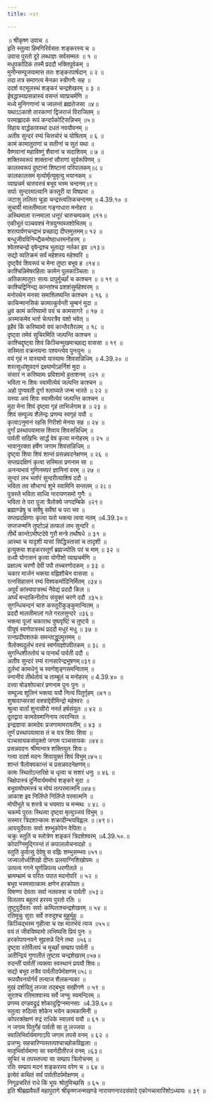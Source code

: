 ```yaml
---
title: ०३९

---
```

॥ श्रीकृष्ण उवाच ॥  
इति स्तुत्वा हिमगिरिर्वसतः शङ्करस्य च ॥  
उवास पुरतो दूरे लब्धाज्ञः सर्वसम्मतः ॥ १ ॥  
मधुपर्कादिकं तस्मै प्रददौ भक्तिपूर्वकम् ॥  
मुनीन्सम्पूजयामास ततः शङ्करपार्षदान् ॥ २ ॥  
तदा तत्र समागत्य मेनका स्त्रीगणैः सह ॥  
ददर्श वटमूलस्थं शङ्करं चन्द्रशेखरम् ॥ ३ ॥  
ईषद्धास्यप्रसन्नास्यं वसन्तं व्याघ्रचर्मणि ॥  
मध्ये मुनिगणानां च ज्वलन्तं ब्रह्मतेजसा ॥४॥  
यथाऽऽकाशे तारकाणां द्विजराजं विराजितम् ॥  
परमाह्लादकं रूपं कन्दर्पकोटिसन्निभम् ॥५॥  
विहाय वार्द्धकावस्थां दधतं नवयौवनम् ॥  
अतीव सुन्दरं रम्यं चित्तचोरं च योषिताम् ॥ ६ ॥  
कामं कामातुराणां च सतीनां च सुतं यथा ॥  
वैष्णवानां महाविष्णुं शैवानां च सदाशिवम् ॥ ७ ॥  
शक्तिस्वरूपं शाक्तानां सौराणां सूर्यरूपिणम् ॥  
कालस्वरूपं दुष्टानां शिष्टानां परिपालकम्॥८॥  
कालकालसमं मृत्योर्मृत्युमृत्यु भयानकम् ॥  
व्याघ्रचर्म चारुवस्त्रं बभूव भस्म चन्दनम्॥९॥  
सर्पाः सुन्दरमाल्यानि कस्तूरी या विषप्रभा ॥  
जटासु ललिता चूडा चन्द्रस्त्वलिकचन्दनम् ॥ 4.39.१० ॥  
सुचार्वी मालतीमाला गङ्गाधारा मनोहरा ॥  
अस्थिमाला रत्नमाला धत्तूरं चारुचम्पकम् ॥११॥  
एकीभूतं पञ्चवक्त्रं नेत्रयुग्माब्जशोभितम् ॥  
शरत्पार्वणचन्द्राभं प्रच्छाद्य दीप्तमुत्तमम्॥ १२ ॥  
बन्धुजीवविनिन्द्यैकमोष्ठाधरमनोहरम् ॥  
श्वेतश्चन्द्रो वृषेन्द्रश्च भूताद्या नर्तका इव ॥१३॥  
सद्यो व्यतिक्रमं सर्वं महेशस्य महेश्वरि ॥  
दृष्ट्वैवं शिवरूपं च मेना तुष्टा बभूव ह ॥१४॥  
काश्चिन्निमेषरहिताः कामेन पुलकाञ्चिताः ॥  
अतिकामातुराः सत्यः प्रापुर्मूर्च्छां च काश्चन ॥ ॥ १९ ॥  
काश्चिद्विनिन्द्य कान्तांश्च प्रशशंसुर्महेश्वरम् ॥  
मनोरथेन मनसा समाश्लिष्यन्ति काश्चन ॥ १६ ॥  
काचिन्मानसिकं कामात्कुर्वन्ती चुम्बनं मुदा ॥  
ध्रुवं कामं करिष्यामो वयं च कामसागरे ॥ १७ ॥  
अस्माकमेव भर्ता चेत्परत्रैव यशो भवेत् ॥  
इहैवं किं करिष्यामो वयं कान्तैरतैरलम् ॥ १८ ॥  
दृष्ट्वा तमेवं सुचिरमिति जल्पन्ति काश्चन ॥  
काश्चिद्दृष्ट्वा शिवं किञ्चिन्मुखमाच्छाद्य वाससा ॥ १९ ॥  
सस्मिता वक्रनयनाः पश्यन्त्येव पुनःपुनः ॥  
वयं गृहं न यास्यामो यास्यामः शिवसन्निधिम् ॥ 4.39.२० ॥  
शरत्सुधांशुवदनं द्रक्ष्यामोऽहर्निशं मुदा ॥  
संसारं न करिष्यामः प्रविशामो हुताशनम् ॥२१ ॥  
भविता नः शिवः स्वामीत्येवं जल्पन्ति काश्चन ॥  
अहो पुण्यवती दुर्गा श्लाघ्यते जन्म भारते ॥ २२ ॥  
यस्या अयं शिवः स्वामीत्येवं जल्पन्ति काश्चन ॥  
मुदा मेना शिवं दृष्ट्वा गृहं ताभिर्जगाम ह ॥ २३ ॥  
शिवं सम्पूज्य शैलेन्द्रः प्रणम्य स्वगृहं ययौ ॥  
कृत्वाऽनुमानं रहसि गिरीशो मेनया सह ॥ २४ ॥  
दुर्गां प्रस्थापयामास शिवाय शिवसन्निधिम् ॥  
पार्वती सखिभिः सार्द्धं वेषं कृत्वा मनोहरम् ॥ २५ ॥  
भावानुरक्ता हर्षेण जगाम शिवसन्निधिम् ॥  
दृष्ट्वा शिवा शिवं शान्तं प्रसन्नवदनेक्षणम् ॥ २६ ॥  
सप्तप्रदक्षिणं कृत्वा सस्मिता प्रणनाम सा ॥  
अनन्यभावं गुणिनमपरं ज्ञानिनां वरम् ॥ २७ ॥  
सुन्दरं लभ भर्तारं सुन्दरीत्याशिषं ददौ ॥  
भविता तव सौभाग्यं शुभे स्वामिनि सन्ततम् ॥ २८॥  
पुत्रस्ते भविता साध्वि नारायणसमो गुणैः ॥  
भविता ते परा पूजा त्रैलोक्ये जगदम्बिके ॥२९॥  
ब्रह्माण्डेषु च सर्वेषु सर्वेषां च परा भव ॥  
सप्तप्रदक्षिणाः कृत्वा यतो भक्त्या त्वया नतम् ॥4.39.३०॥  
सप्तजन्मनि तुष्टोऽहं तत्फलं लभ सुन्दरि ॥  
तीर्थे कान्तेऽभीष्टदेवे गुरौ मन्त्रे तथौषधे ॥ ३१ ॥  
आस्था च यादृशी यासां सिद्धिस्तासां च तादृशी ॥  
इत्युक्त्वा शङ्करस्तूर्णं ब्रह्मज्योतिः परं च माम् ॥ ३२ ॥  
दध्यौ योगासनं कृत्वा योगीशो व्याघ्रचर्मणि ॥  
प्रक्षाल्य चरणौ देवी पपौ तच्चरणोदकम् ॥ ३३ ॥  
चकार मार्जनं भक्त्या वह्निशौचेन वाससा ॥  
रत्नसिंहासनं रम्यं विश्वकर्मादिनिर्मितम् ॥३४॥  
अपूर्वं कांस्यपात्रस्थं नैवेद्यं प्रददौ किल ॥  
अर्घ्यं मन्दाकिनीतोय संयुक्तं चरणे ददौ ॥३५॥  
सुगन्धिचन्दनं चारु कस्तूरीकुङ्कुमान्वितम् ॥  
प्रददौ मालतीमालां गले गरलसुन्दरे ॥३६॥  
भक्त्या पूजां चकाराथ पुष्पवृष्टिं च तुष्टये ॥  
पीयूषं स्वर्णपात्रस्थं प्रददौ मधुरं मधु ॥ ३७ ॥  
रत्नप्रदीपशतकं समन्ताद्धूपमुत्तमम् ॥  
त्रैलोक्यदुर्लभं वस्त्रं स्वर्णयज्ञोपवीतकम् ॥ ३८ ॥  
सुगन्धिशीततोयं च पानार्थं पार्वती ददौ ॥  
अतीव सुन्दरं रम्यं रत्नसारेन्द्रभूषणम्॥३९॥  
दुर्लभां कामधेनुं च स्वर्णशृङ्गसमन्विताम् ॥  
स्नानीयं तीर्थतोयं च ताम्बूलं च मनोहरम् ॥ 4.39.४० ॥  
दत्त्वा षोडशोपचारं प्रणनाम पुनः पुनः ॥  
सम्पूज्य शूलिनं भक्त्या ययौ नित्यं पितुर्गृहम् ॥४१॥  
शुश्रावाप्सरसां वक्त्राद्देवीमिन्द्रो महेश्वरः ॥  
श्रुत्वा वार्तां शुनासीरो ननर्त हर्षसंयुतः ॥ ४२ ॥  
दूतद्वारा कामदेवमानिनाय त्वरान्वितः ॥  
इन्द्राज्ञया कामदेवः प्रजगामामरावतीम् ॥ ४३ ॥  
तूर्णं प्रस्थापयामास तं च यत्र शिवः शिवा ॥  
पञ्चसायकसंयुक्तो जगाम पञ्चसायकः ॥४४॥  
प्रसन्नवदनः श्रीमान्यत्र शक्तियुतः शिवः॥  
गत्वा ददर्श मदनः शिवायुक्तं शिवं विभुम्॥४५॥  
शान्तं त्रैलोक्यकान्तं च प्रसन्नवदनेक्षणम्॥  
कामः स्थितोऽन्तरिक्षे च धृत्वा च सशरं धनुः ॥ ४६ ॥  
चिक्षेपास्त्रं दुर्निवार्यममोघं शङ्करे मुदा ॥  
बभूवामोघमस्त्रं च मोघं तत्परमात्मनि॥४७॥  
आकाश इव निर्लिप्ते निर्लिप्ते परमात्मनि ॥  
मोघीभूते च शस्त्रे च भयमाप च मन्मथः ॥ ४८ ॥  
चकम्पे पुरतः स्थित्वा दृष्ट्वा मृत्युञ्जयं विभुम् ॥  
सस्मार त्रिदशान्कामः शक्रादीन्भयविह्वलः ॥।४९॥।  
आययुर्देवताः सर्वाः शम्भुकोपेन वेपिताः॥  
चक्रुः स्तुतिं च स्तोत्रेण शङ्करं त्रिदशेश्वरम् ॥4.39.५०.॥  
कोपाग्निमुद्गिरन्तं तं कपाललोचनादहो ॥  
स्तुतिं कुर्वत्सु देवेषु स वह्निः शम्भुसम्भवः॥५१॥  
जज्वालोर्ध्वशिखो दीप्तः प्रलयाग्निशिखोपमः ॥  
उत्पत्य गगने घूर्णन्निपत्य धरणीतले ॥  
भ्रामम्भ्रामं च परितः पपात मदनोपरि ॥ ५२ ॥  
बभूव भस्मसात्कामः क्षणेन हरकोपतः॥  
विषण्णा देवताः सर्वा नतवक्त्रा च पार्वती ॥५३॥  
विललाप बहुतरं हरस्य पुरतो रतिः ॥  
तुष्टुवुर्देवताः सर्वाः कम्पिताश्चन्द्रशेखरम् ॥ ५४ ॥  
रतिमूचुः सुराः सर्वे रुरुदुश्च मुहुर्मुहुः ॥  
किञ्चिद्भस्म गृहीत्वा च रक्ष मातर्भयं त्यज ॥५५॥  
वयं तं जीवयिष्यामो लभिष्यसि प्रियं पुनः ॥  
हरकोपापनयने सुप्रसन्ने दिने तथा ॥५६॥  
दृष्ट्वा रतेर्विलापं च मूर्च्छां सम्प्राप पार्वती ॥  
अतीन्द्रियं गुणातीतं तुष्टाव चन्द्रशेखरम्॥५७॥  
रुदन्तीं पार्वतीं त्यक्त्वा स्वस्थानं प्रययौ शिवः॥  
सद्यो बभूव तत्रैव पार्वतीदर्पमोक्षणम्॥५८॥  
रूपयौवनयोर्गर्वं तत्याज शैलकन्यका ॥  
मुखं दर्शयितुं लज्जा तद्बभूव सखीगणे ॥ ५९ ॥  
सुराश्च रतिमाश्वास्य सर्वे जग्मुः स्वमन्दिरम् ॥  
प्रणम्य दण्डवद्रुद्रं शोकादुद्विग्नमानसाः ॥4.39.६०॥  
स्तुत्वा रुदित्वा शोकेन भयेन कामकामिनी ॥  
कोपरक्तेक्षणं रुद्रं राधिके स्वालयं ययौ ॥ ६१ ॥  
न जगाम पितुर्गेहं पार्वती सा तु लज्जया ॥  
स्वालिभिर्वार्यमाणाऽपि जगाम तपसे वनम् ॥ ६२ ॥  
प्रजग्मुः सहचारिण्यस्तत्पश्चाच्छोकविह्वलाः ॥  
मातृभिर्वार्यमाणा सा स्वर्णदीतीरजं वनम् ॥६३॥  
सुचिरं च तपस्तप्त्वा सा सम्प्राप त्रिलोचनम् ॥  
रतिः सम्प्राप मदनं शङ्करस्य वरेण च ॥ ६४ ॥  
इत्येवं कथितं सर्वं पार्वतीदर्पमोक्षणम् ॥  
निगूढचरितं राधे किं भूयः श्रोतुमिच्छसि ॥ ६५ ॥  
इति श्रीब्रह्मवैवर्ते महापुराणे श्रीकृष्णजन्मखण्डे नारायणनारदसंवादे एकोनचत्वारिंशोऽध्यायः ॥ ३९ ॥